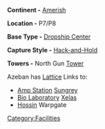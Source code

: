 **Continent -** [Amerish](Amerish.md "wikilink")

**Location -** P7/P8

**Base Type -** [Dropship Center](Dropship_Center.md "wikilink")

**Capture Style -** [Hack-and-Hold](Hack-and-Hold.md "wikilink")

**Towers -** North Gun [Tower](Tower.md "wikilink")

Azeban has [Lattice](Lattice.md "wikilink") Links to:

- [Amp Station](Amp_Station.md "wikilink") [Sungrey](Sungrey.md "wikilink")
- [Bio Laboratory](Bio_Laboratory.md "wikilink")
  [Xelas](Xelas.md "wikilink")
- [Hossin](Hossin.md "wikilink") Warpgate

[Category:Facilities](Category:Facilities.md "wikilink")
